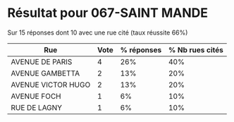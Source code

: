 # Résultat pour 067-SAINT MANDE

Sur 15 réponses dont 10 avec une rue cité (taux réussite 66%)

| Rue | Vote | % réponses | % Nb rues cités|
|-----|------|------------|----------------|
| AVENUE DE PARIS | 4 | 26% | 40%|
| AVENUE GAMBETTA | 2 | 13% | 20%|
| AVENUE VICTOR HUGO | 2 | 13% | 20%|
| AVENUE FOCH | 1 | 6% | 10%|
| RUE DE LAGNY | 1 | 6% | 10%|
